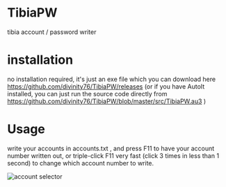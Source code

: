 # TibiaPW
tibia account / password writer

# installation
no installation required, it's just an exe file which you can download here https://github.com/divinity76/TibiaPW/releases
 (or if you have AutoIt installed, you can just run the source code directly from https://github.com/divinity76/TibiaPW/blob/master/src/TibiaPW.au3 )

# Usage
write your accounts in accounts.txt , 
and press F11 to have your account number written out, or triple-click F11 very fast (click 3 times in less than 1 second) to change which account number to write.

![account selector](https://i.imgur.com/CPoeGyg.png)
